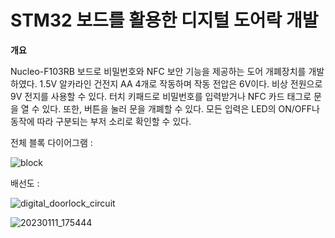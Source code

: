 # STM32 보드를 활용한 디지털 도어락 개발

**개요**

Nucleo-F103RB 보드로 비밀번호와 NFC 보안 기능을 제공하는 도어 개폐장치를 개발하였다. 1.5V 알카라인 건전지 AA 4개로 작동하며 작동 전압은 6V이다. 비상 전원으로 9V 전지를 사용할 수 있다. 터치 키패드로 비밀번호를 입력받거나 NFC 카드 태그로 문을 열 수 있다. 또한, 버튼을 눌러 문을 개폐할 수 있다. 모든 입력은 LED의 ON/OFF나 동작에 따라 구분되는 부저 소리로 확인할 수 있다.

전체 블록 다이어그램 :

![block](https://user-images.githubusercontent.com/120588410/212366719-e91aa5e6-c40f-4c73-aabd-ad1afe06e934.jpg)

배선도 :

![digital_doorlock_circuit](https://user-images.githubusercontent.com/120588410/212331884-fcc2624e-209c-426b-9dbe-fbef368c1d5e.png)

![20230111_175444](https://user-images.githubusercontent.com/120588410/212367350-db160eb3-b668-4d5b-b73f-4d1bcc6d6d55.jpg)
